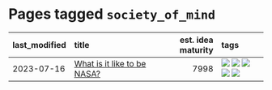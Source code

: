 # Pages tagged `society_of_mind`

|last_modified|title|est. idea maturity|tags
|:---|:---|---:|:---|
|2023-07-16|[What is it like to be NASA?](../what_is_it_like_to_be_nasa.md)|7998|[![](https://img.shields.io/badge/tag-disunity_of_identity-3ed1c7)](../tags/disunity_of_identity.md) [![](https://img.shields.io/badge/tag-organization_as_entity-57146)](../tags/organization_as_entity.md) [![](https://img.shields.io/badge/tag-philosophy-8e95e2)](../tags/philosophy.md) [![](https://img.shields.io/badge/tag-society_of_mind-4b28a8)](../tags/society_of_mind.md) [![](https://img.shields.io/badge/tag-theory_of_mind-288446)](../tags/theory_of_mind.md)|